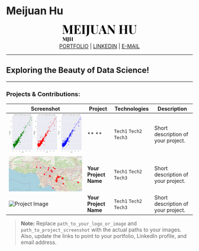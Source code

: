 # Meijuan Hu

<div align="center">
  <img src="https://github.com/qiluchuan/Meijuan-Hu/blob/main/logo.png " alt="Your Name Logo" width="200"/>
  <br/>
  <a href="https://www.meijuanhudataart.com/">PORTFOLIO</a> |
  <a href="https://www.linkedin.com/in/meijuan-hu-007524262/ ">LINKEDIN</a> |
  <a href="mailto:meijuan.hu@mtsu.edu">E-MAIL</a>
</div>

---

## Exploring the Beauty of Data Science!

---

### Projects & Contributions:

| Screenshot | Project | Technologies | Description |
| --- | --- | --- | --- |
| ![Project Image](https://github.com/qiluchuan/Meijuan-Hu/blob/main/ML%20house%20price.png) | ** ** | `Tech1` `Tech2` `Tech3` | Short description of your project. |
| ![Project Image](https://github.com/qiluchuan/Meijuan-Hu/blob/main/heatmap.png) | **Your Project Name** | `Tech1` `Tech2` `Tech3` | Short description of your project. |
| ![Project Image]( ) | **Your Project Name** | `Tech1` `Tech2` `Tech3` | Short description of your project. |
 
 

> **Note:** Replace `path_to_your_logo_or_image` and `path_to_project_screenshot` with the actual paths to your images. Also, update the links to point to your portfolio, LinkedIn profile, and email address.
